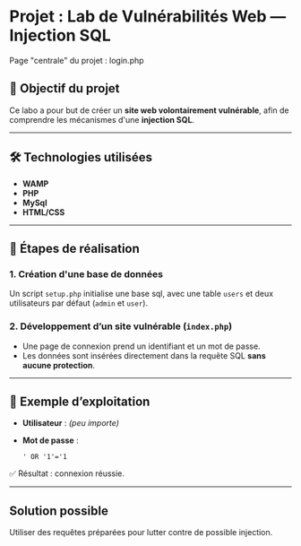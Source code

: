# Projet : Lab de Vulnérabilités Web — Injection SQL

Page "centrale" du projet : login.php

## 🎯 Objectif du projet

Ce labo a pour but de créer un **site web volontairement vulnérable**, afin de comprendre les mécanismes d'une **injection SQL**.

---

## 🛠️ Technologies utilisées

- **WAMP**
- **PHP** 
- **MySql**
- **HTML/CSS**

---

## 🧱 Étapes de réalisation

### 1. Création d'une base de données

Un script `setup.php` initialise une base sql, avec une table `users` et deux utilisateurs par défaut (`admin` et `user`).

### 2. Développement d’un site vulnérable (`index.php`)

- Une page de connexion prend un identifiant et un mot de passe.
- Les données sont insérées directement dans la requête SQL **sans aucune protection**.

---

## 📌 Exemple d’exploitation

- **Utilisateur** : *(peu importe)*

- **Mot de passe** :  
  ```text
  ' OR '1'='1
  ```


✅ Résultat : connexion réussie.

---

## Solution possible

Utiliser des requêtes préparées pour lutter contre de possible injection.
